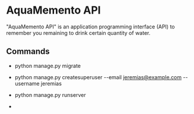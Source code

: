 # AquaMemento API
"AquaMemento API" is an application programming interface (API) to remember you remaining to drink certain quantity of water.


## Commands

- python manage.py migrate

- python manage.py createsuperuser --email jeremias@example.com --username jeremias

- python manage.py runserver

- 